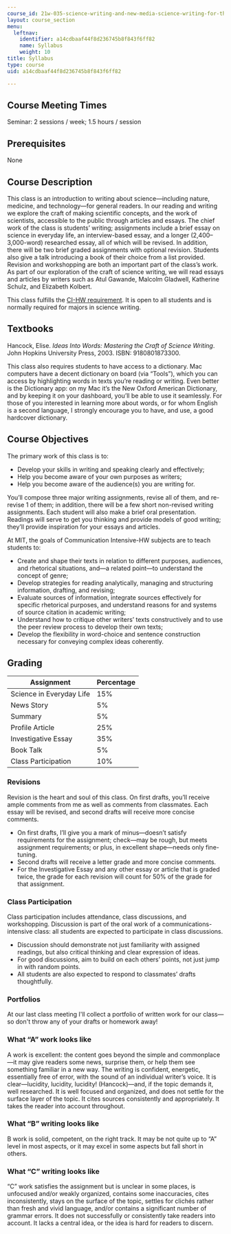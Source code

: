 ```yaml
---
course_id: 21w-035-science-writing-and-new-media-science-writing-for-the-public-spring-2018
layout: course_section
menu:
  leftnav:
    identifier: a14cdbaaf44f8d236745b8f843f6ff82
    name: Syllabus
    weight: 10
title: Syllabus
type: course
uid: a14cdbaaf44f8d236745b8f843f6ff82

---
```


Course Meeting Times
--------------------

Seminar: 2 sessions / week; 1.5 hours / session

Prerequisites
-------------

None

Course Description
------------------

This class is an introduction to writing about science—including nature, medicine, and technology—for general readers. In our reading and writing we explore the craft of making scientific concepts, and the work of scientists, accessible to the public through articles and essays. The chief work of the class is students’ writing; assignments include a brief essay on science in everyday life, an interview-based essay, and a longer (2,400–3,000-word) researched essay, all of which will be revised. In addition, there will be two brief graded assignments with optional revision. Students also give a talk introducing a book of their choice from a list provided. Revision and workshopping are both an important part of the class’s work. As part of our exploration of the craft of science writing, we will read essays and articles by writers such as Atul Gawande, Malcolm Gladwell, Katherine Schulz, and Elizabeth Kolbert.

This class fulfills the [CI-HW requirement](https://registrar.mit.edu/registration-academics/academic-requirements/communication-requirement). It is open to all students and is normally required for majors in science writing.

Textbooks
---------

Hancock, Elise. _Ideas Into Words: Mastering the Craft of Science Writing_. John Hopkins University Press, 2003. ISBN: 9180801873300. 

This class also requires students to have access to a dictionary. Mac computers have a decent dictionary on board (via “Tools”), which you can access by highlighting words in texts you’re reading or writing. Even better is the Dictionary app: on my Mac it’s the New Oxford American Dictionary, and by keeping it on your dashboard, you’ll be able to use it seamlessly. For those of you interested in learning more about words, or for whom English is a second language, I strongly encourage you to have, and use, a good hardcover dictionary.

Course Objectives
-----------------

The primary work of this class is to:

*   Develop your skills in writing and speaking clearly and effectively;
*   Help you become aware of your own purposes as writers;
*   Help you become aware of the audience(s) you are writing for.

You’ll compose three major writing assignments, revise all of them, and re-revise 1 of them; in addition, there will be a few short non-revised writing assignments. Each student will also make a brief oral presentation. Readings will serve to get you thinking and provide models of good writing; they’ll provide inspiration for your essays and articles.

At MIT, the goals of Communication Intensive-HW subjects are to teach students to:

*   Create and shape their texts in relation to different purposes, audiences, and rhetorical situations, and—a related point—to understand the concept of genre;
*   Develop strategies for reading analytically, managing and structuring information, drafting, and revising;
*   Evaluate sources of information, integrate sources effectively for specific rhetorical purposes, and understand reasons for and systems of source citation in academic writing;
*   Understand how to critique other writers’ texts constructively and to use the peer review process to develop their own texts;
*   Develop the flexibility in word-choice and sentence construction necessary for conveying complex ideas coherently.

Grading
-------

| Assignment | Percentage |
| --- | --- |
| Science in Everyday Life | 15% |
| News Story | 5% |
| Summary | 5% |
| Profile Article | 25% |
| Investigative Essay | 35% |
| Book Talk | 5% |
| Class Participation | 10% 

### Revisions

Revision is the heart and soul of this class. On first drafts, you’ll receive ample comments from me as well as comments from classmates. Each essay will be revised, and second drafts will receive more concise comments.

*   On first drafts, I’ll give you a mark of minus—doesn’t satisfy requirements for the assignment; check—may be rough, but meets assignment requirements; or plus, in excellent shape—needs only fine-tuning.
*   Second drafts will receive a letter grade and more concise comments.
*   For the Investigative Essay and any other essay or article that is graded twice, the grade for each revision will count for 50% of the grade for that assignment.

### Class Participation

Class participation includes attendance, class discussions, and workshopping. Discussion is part of the oral work of a communications-intensive class: all students are expected to participate in class discussions.

*   Discussion should demonstrate not just familiarity with assigned readings, but also critical thinking and clear expression of ideas.
*   For good discussions, aim to build on each others’ points, not just jump in with random points.
*   All students are also expected to respond to classmates’ drafts thoughtfully.

### Portfolios

At our last class meeting I'll collect a portfolio of written work for our class—so don't throw any of your drafts or homework away!

### What “A” work looks like

A work is excellent: the content goes beyond the simple and commonplace—it may give readers some news, surprise them, or help them see something familiar in a new way. The writing is confident, energetic, essentially free of error, with the sound of an individual writer’s voice. It is clear—lucidity, lucidity, lucidity! (Hancock)—and, if the topic demands it, well researched. It is well focused and organized, and does not settle for the surface layer of the topic. It cites sources consistently and appropriately. It takes the reader into account throughout.

### What “B” writing looks like

B work is solid, competent, on the right track. It may be not quite up to “A” level in most aspects, or it may excel in some aspects but fall short in others.

### What “C” writing looks like

“C” work satisfies the assignment but is unclear in some places, is unfocused and/or weakly organized, contains some inaccuracies, cites inconsistently, stays on the surface of the topic, settles for clichés rather than fresh and vivid language, and/or contains a significant number of grammar errors. It does not successfully or consistently take readers into account. It lacks a central idea, or the idea is hard for readers to discern.